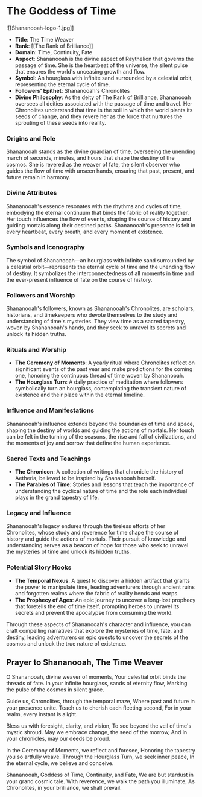 # The Goddess of Time
![[Shananooah-logo-1.jpg]]

- **Title**: The Time Weaver
- **Rank**: [[The Rank of Brilliance]]
- **Domain**: Time, Continuity, Fate
- **Aspect**: Shananooah is the divine aspect of Raythelion that governs the passage of time. She is the heartbeat of the universe, the silent pulse that ensures the world's unceasing growth and flow.
- **Symbol**: An hourglass with infinite sand surrounded by a celestial orbit, representing the eternal cycle of time.
- **Followers' Epithet**: Shananooah's Chronolites
- **Divine Philosophy**: As the deity of The Rank of Brilliance, Shananooah oversees all deities associated with the passage of time and travel. Her Chronolites understand that time is the soil in which the world plants its seeds of change, and they revere her as the force that nurtures the sprouting of these seeds into reality.

### Origins and Role
Shananooah stands as the divine guardian of time, overseeing the unending march of seconds, minutes, and hours that shape the destiny of the cosmos. She is revered as the weaver of fate, the silent observer who guides the flow of time with unseen hands, ensuring that past, present, and future remain in harmony.

### Divine Attributes
Shananooah's essence resonates with the rhythms and cycles of time, embodying the eternal continuum that binds the fabric of reality together. Her touch influences the flow of events, shaping the course of history and guiding mortals along their destined paths. Shananooah's presence is felt in every heartbeat, every breath, and every moment of existence.

### Symbols and Iconography
The symbol of Shananooah—an hourglass with infinite sand surrounded by a celestial orbit—represents the eternal cycle of time and the unending flow of destiny. It symbolizes the interconnectedness of all moments in time and the ever-present influence of fate on the course of history.

### Followers and Worship
Shananooah's followers, known as Shananooah's Chronolites, are scholars, historians, and timekeepers who devote themselves to the study and understanding of time's mysteries. They view time as a sacred tapestry, woven by Shananooah's hands, and they seek to unravel its secrets and unlock its hidden truths.

### Rituals and Worship
- **The Ceremony of Moments**: A yearly ritual where Chronolites reflect on significant events of the past year and make predictions for the coming one, honoring the continuous thread of time woven by Shananooah.
- **The Hourglass Turn**: A daily practice of meditation where followers symbolically turn an hourglass, contemplating the transient nature of existence and their place within the eternal timeline.

### Influence and Manifestations
Shananooah's influence extends beyond the boundaries of time and space, shaping the destiny of worlds and guiding the actions of mortals. Her touch can be felt in the turning of the seasons, the rise and fall of civilizations, and the moments of joy and sorrow that define the human experience.

### Sacred Texts and Teachings
- **The Chronicon**: A collection of writings that chronicle the history of Aetheria, believed to be inspired by Shananooah herself.
- **The Parables of Time**: Stories and lessons that teach the importance of understanding the cyclical nature of time and the role each individual plays in the grand tapestry of life.

### Legacy and Influence
Shananooah's legacy endures through the tireless efforts of her Chronolites, whose study and reverence for time shape the course of history and guide the actions of mortals. Their pursuit of knowledge and understanding serves as a beacon of hope for those who seek to unravel the mysteries of time and unlock its hidden truths.

### Potential Story Hooks
- **The Temporal Nexus**: A quest to discover a hidden artifact that grants the power to manipulate time, leading adventurers through ancient ruins and forgotten realms where the fabric of reality bends and warps.
- **The Prophecy of Ages**: An epic journey to uncover a long-lost prophecy that foretells the end of time itself, prompting heroes to unravel its secrets and prevent the apocalypse from consuming the world.

Through these aspects of Shananooah's character and influence, you can craft compelling narratives that explore the mysteries of time, fate, and destiny, leading adventurers on epic quests to uncover the secrets of the cosmos and unlock the true nature of existence.


## **Prayer to Shananooah, The Time Weaver**

O Shananooah, divine weaver of moments,
Your celestial orbit binds the threads of fate.
In your infinite hourglass, sands of eternity flow,
Marking the pulse of the cosmos in silent grace.

Guide us, Chronolites, through the temporal maze,
Where past and future in your presence unite.
Teach us to cherish each fleeting second,
For in your realm, every instant is alight.

Bless us with foresight, clarity, and vision,
To see beyond the veil of time's mystic shroud.
May we embrace change, the seed of the morrow,
And in your chronicles, may our deeds be proud.

In the Ceremony of Moments, we reflect and foresee,
Honoring the tapestry you so artfully weave.
Through the Hourglass Turn, we seek inner peace,
In the eternal cycle, we believe and conceive.

Shananooah, Goddess of Time, Continuity, and Fate,
We are but stardust in your grand cosmic tale.
With reverence, we walk the path you illuminate,
As Chronolites, in your brilliance, we shall prevail.
